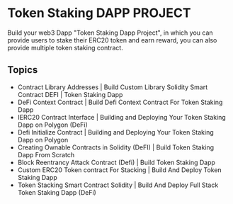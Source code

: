 # Token Staking DAPP PROJECT

Build your web3 Dapp "Token Staking Dapp Project", in which you can provide users to stake their ERC20 token and earn reward, you can also provide multiple token staking contract.

## Topics

- Contract Library Addresses | Build Custom Library Solidity Smart Contract DEFI | Token Staking Dapp
- DeFi Context Contract | Build Defi Context Contract For Token Staking Dapp
- IERC20 Contract Interface | Building and Deploying Your Token Staking Dapp on Polygon (DeFi)
- Defi Initialize Contract | Building and Deploying Your Token Staking Dapp on Polygon
- Creating Ownable Contracts in Solidity (DeFI) | Build Token Staking Dapp From Scratch
- Block Reentrancy Attack Contract (Defi) | Build Token Staking Dapp
- Custom ERC20 Token contract For Stacking | Build And Deploy Token Staking Dapp
- Token Stacking Smart Contract Solidity | Build And Deploy Full Stack Token Staking Dapp (DeFi)


